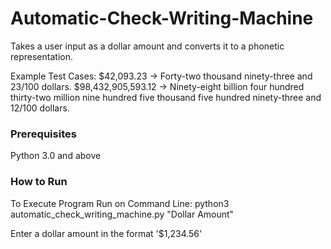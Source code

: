 # Automatic-Check-Writing-Machine
Takes a user input as a dollar amount and converts it to a phonetic representation. 

Example Test Cases:
  $42,093.23 → Forty-two thousand ninety-three and 23/100 dollars.
  $98,432,905,593.12 → Ninety-eight billion four hundred thirty-two million nine hundred five
  thousand five hundred ninety-three and 12/100 dollars.

### Prerequisites
Python 3.0 and above

### How to Run
To Execute Program
Run on Command Line: python3 automatic_check_writing_machine.py "Dollar Amount"

Enter a dollar amount in the format '$1,234.56'
